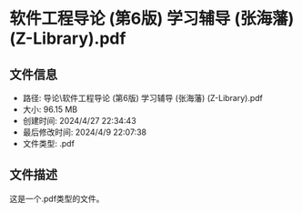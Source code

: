 ﻿# 软件工程导论 (第6版) 学习辅导 (张海藩) (Z-Library).pdf

## 文件信息
- 路径: 导论\软件工程导论 (第6版) 学习辅导 (张海藩) (Z-Library).pdf
- 大小: 96.15 MB
- 创建时间: 2024/4/27 22:34:43
- 最后修改时间: 2024/4/9 22:07:38
- 文件类型: .pdf

## 文件描述
这是一个.pdf类型的文件。


